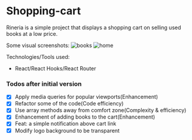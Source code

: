 # Shopping-cart
Rineria is a simple project that displays a shopping cart on selling used books at a low price. 

Some visual screenshots: 
![books](https://user-images.githubusercontent.com/73290979/111017662-d061f580-8382-11eb-97da-401dca15520c.png)
![home](https://user-images.githubusercontent.com/73290979/110396249-95e91780-8067-11eb-813b-e04426b3b0d6.png)

Technologies/Tools used:
* React/React Hooks/React Router

### Todos after initial version
- [X] Apply media queries for popular viewports(Enhancement)
- [X] Refactor some of the code(Code efficiency)
- [X] Use array methods away from comfort zone(Complexity & efficiency)
- [X] Enhancement of adding books to the cart(Enhancement)
- [X] Feat: a simple notification above cart link
- [X] Modify logo background to be transparent
